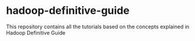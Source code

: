 hadoop-definitive-guide
=======================

This repository contains all the tutorials based on the concepts explained in Hadoop Definitive Guide
